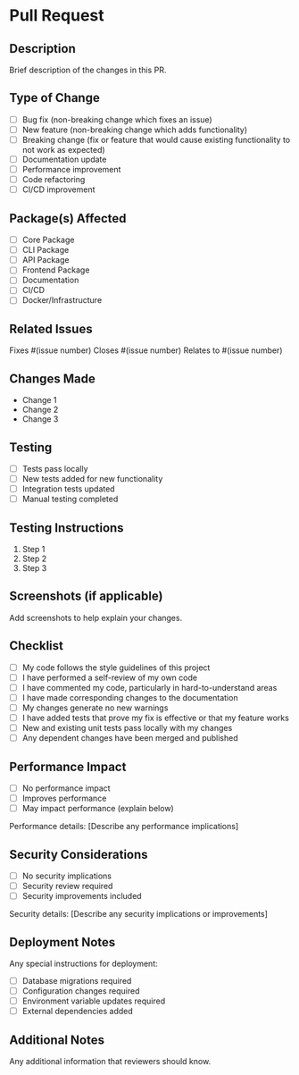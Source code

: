 # Pull Request

## Description

Brief description of the changes in this PR.

## Type of Change

- [ ] Bug fix (non-breaking change which fixes an issue)
- [ ] New feature (non-breaking change which adds functionality)
- [ ] Breaking change (fix or feature that would cause existing functionality to not work as expected)
- [ ] Documentation update
- [ ] Performance improvement
- [ ] Code refactoring
- [ ] CI/CD improvement

## Package(s) Affected

- [ ] Core Package
- [ ] CLI Package
- [ ] API Package
- [ ] Frontend Package
- [ ] Documentation
- [ ] CI/CD
- [ ] Docker/Infrastructure

## Related Issues

Fixes #(issue number)
Closes #(issue number)
Relates to #(issue number)

## Changes Made

- Change 1
- Change 2
- Change 3

## Testing

- [ ] Tests pass locally
- [ ] New tests added for new functionality
- [ ] Integration tests updated
- [ ] Manual testing completed

## Testing Instructions

1. Step 1
2. Step 2
3. Step 3

## Screenshots (if applicable)

Add screenshots to help explain your changes.

## Checklist

- [ ] My code follows the style guidelines of this project
- [ ] I have performed a self-review of my own code
- [ ] I have commented my code, particularly in hard-to-understand areas
- [ ] I have made corresponding changes to the documentation
- [ ] My changes generate no new warnings
- [ ] I have added tests that prove my fix is effective or that my feature works
- [ ] New and existing unit tests pass locally with my changes
- [ ] Any dependent changes have been merged and published

## Performance Impact

- [ ] No performance impact
- [ ] Improves performance
- [ ] May impact performance (explain below)

Performance details:
[Describe any performance implications]

## Security Considerations

- [ ] No security implications
- [ ] Security review required
- [ ] Security improvements included

Security details:
[Describe any security implications or improvements]

## Deployment Notes

Any special instructions for deployment:

- [ ] Database migrations required
- [ ] Configuration changes required
- [ ] Environment variable updates required
- [ ] External dependencies added

## Additional Notes

Any additional information that reviewers should know.

